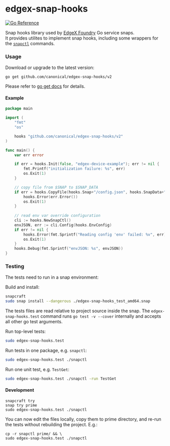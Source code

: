 # edgex-snap-hooks
[![Go Reference](https://pkg.go.dev/badge/github.com/canonical/edgex-snap-hooks.svg)](https://pkg.go.dev/github.com/canonical/edgex-snap-hooks/v2)

Snap hooks library used by [EdgeX Foundry](https://docs.edgexfoundry.org/) Go service snaps.  
It provides utilites to implement snap hooks, including some wrappers for the [`snapctl`](https://snapcraft.io/docs/using-snapctl) commands.

### Usage
Download or upgrade to the latest version:
```
go get github.com/canonical/edgex-snap-hooks/v2
```
Please refer to [go get docs](https://pkg.go.dev/cmd/go#hdr-Add_dependencies_to_current_module_and_install_them) for details.

#### Example

```go
package main

import (
	"fmt"
	"os"

	hooks "github.com/canonical/edgex-snap-hooks/v2"
)

func main() {
	var err error

	if err = hooks.Init(false, "edgex-device-example"); err != nil {
		fmt.Printf("initialization failure: %s", err)
		os.Exit(1)
	}

	// copy file from $SNAP to $SNAP_DATA
	if err = hooks.CopyFile(hooks.Snap+"/config.json", hooks.SnapData+"config.json"); err != nil {
		hooks.Error(err.Error())
		os.Exit(1)
	}
  
	// read env var override configuration
	cli := hooks.NewSnapCtl()
	envJSON, err := cli.Config(hooks.EnvConfig)
	if err != nil {
		hooks.Error(fmt.Sprintf("Reading config 'env' failed: %v", err))
		os.Exit(1)
	}
	hooks.Debug(fmt.Sprintf("envJSON: %s", envJSON))
}

```

### Testing
The tests need to run in a snap environment:

Build and install:
```bash
snapcraft
sudo snap install --dangerous ./edgex-snap-hooks_test_amd64.snap
```

The tests files are read relative to project source inside the snap.
The `edgex-snap-hooks.test` command runs `go test -v --cover` internally and accepts
all other go test arguments.

Run top-level tests:
```bash
sudo edgex-snap-hooks.test
```

Run tests in one package, e.g. `snapctl`:
```bash
sudo edgex-snap-hooks.test ./snapctl
```

Run one unit test, e.g. `TestGet`:
```bash
sudo edgex-snap-hooks.test ./snapctl -run TestGet
```

#### Development
```
snapcraft try
snap try prime
sudo edgex-snap-hooks.test ./snapctl
```

You can now edit the files locally, copy them to prime directory, and re-run the
tests without rebuilding the project. E.g.:

```
cp -r snapctl prime/ && \
sudo edgex-snap-hooks.test ./snapctl
```